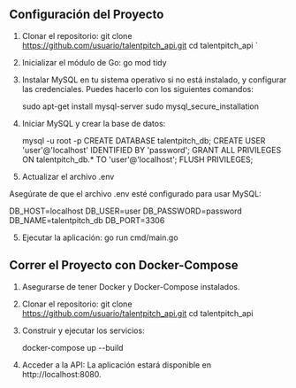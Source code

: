 ## Configuración del Proyecto

1. Clonar el repositorio:
   git clone https://github.com/usuario/talentpitch_api.git
   cd talentpitch_api  `

2. Inicializar el módulo de Go:
   go mod tidy 

3. Instalar MySQL en tu sistema operativo si no está instalado, y configurar las credenciales. Puedes hacerlo con los siguientes comandos:

   sudo apt-get install mysql-server
   sudo mysql_secure_installation
   
4. Iniciar MySQL y crear la base de datos:

   mysql -u root -p
   CREATE DATABASE talentpitch_db;
   CREATE USER 'user'@'localhost' IDENTIFIED BY 'password';
   GRANT ALL PRIVILEGES ON talentpitch_db.* TO 'user'@'localhost';
   FLUSH PRIVILEGES;

5. Actualizar el archivo .env

Asegúrate de que el archivo .env esté configurado para usar MySQL:

   DB_HOST=localhost
   DB_USER=user
   DB_PASSWORD=password
   DB_NAME=talentpitch_db
   DB_PORT=3306

5. Ejecutar la aplicación:
   go run cmd/main.go

## Correr el Proyecto con Docker-Compose

1. Asegurarse de tener Docker y Docker-Compose instalados.

2. Clonar el repositorio:
   git clone https://github.com/usuario/talentpitch_api.git
   cd talentpitch_api

3. Construir y ejecutar los servicios:
   
   docker-compose up --build

4. Acceder a la API:
   La aplicación estará disponible en http://localhost:8080.
